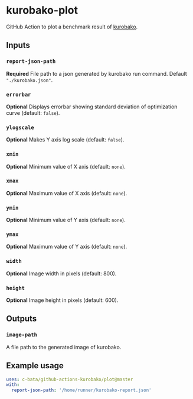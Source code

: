 # kurobako-plot

GitHub Action to plot a benchmark result of [kurobako](https://github.com/sile/kurobako).

## Inputs

### `report-json-path`

**Required** File path to a json generated by kurobako run command. Default `"./kurobako.json"`.

### `errorbar`

**Optional** Displays errorbar showing standard deviation of optimization curve (default: `false`).

### `ylogscale`

**Optional** Makes Y axis log scale (default: `false`).

### `xmin`

**Optional** Minimum value of X axis (default: `none`).

### `xmax`

**Optional** Maximum value of X axis (default: `none`).

### `ymin`

**Optional** Minimum value of Y axis (default: `none`).

### `ymax`

**Optional** Maximum value of Y axis (default: `none`).

### `width`

**Optional** Image width in pixels (default: 800).

### `height`

**Optional** Image height in pixels (default: 600).

## Outputs

### `image-path`

A file path to the generated image of kurobako.

## Example usage

```yaml
uses: c-bata/github-actions-kurobako/plot@master
with:
  report-json-path: '/home/runner/kurobako-report.json'
```
